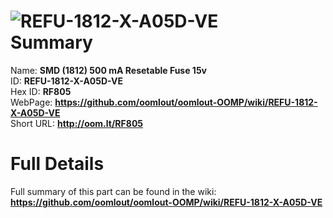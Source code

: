 
![REFU-1812-X-A05D-VE](https://github.com/oomlout/oomlout-OOMP/blob/master/parts/REFU-1812-X-A05D-VE/REFU-1812-X-A05D-VE_420.jpg)   
Summary
=================
  
Name: __SMD (1812) 500 mA Resetable Fuse 15v__    
ID: __REFU-1812-X-A05D-VE__   
Hex ID: __RF805__   
WebPage: __https://github.com/oomlout/oomlout-OOMP/wiki/REFU-1812-X-A05D-VE__   
Short URL: __http://oom.lt/RF805__   

Full Details
==========================
Full summary of this part can be found in the wiki:   
__https://github.com/oomlout/oomlout-OOMP/wiki/REFU-1812-X-A05D-VE__    

